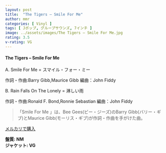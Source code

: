 ```yaml
---
layout: post
title:  "The Tigers – Smile For Me"
author: mmr
categories: [ Vinyl ]
tags: [ Jポップ, グループサウンズ, 7インチ ]
image: ../assets/images/The Tigers – Smile For Me.jpg
rating: 3.5
v-rating: VG
---
```


#### The Tigers – Smile For Me

A. Smile For Me = スマイル・フォー・ミー

作詞・作曲:Barry Gibb,Maurice Gibb
編曲：John Fiddy

B. Rain Falls On The Lonely = 淋しい雨

作詞・作曲:Ronald F. Bond,Ronnie Sebastian
編曲：John Fiddy

> 「Smile For Me 」は、Bee Gees(ビー・ジーズ)のBarry Gibb(バリー・ギブ)とMaurice Gibb(モーリス・ギブ)が作詞・作曲を手がけた曲。

[メルカリで購入](https://jp.mercari.com/item/m46304938061)

<div class="mt-4 mb-4 d-flex align-items-center">
<strong class="mr-1">盤質: NM</strong>
</div>
<div class="mt-4 mb-4 d-flex align-items-center">
<strong class="mr-1">ジャケット: VG</strong>
</div>

